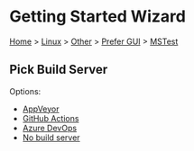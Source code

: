 # Getting Started Wizard

[Home](/docs/wiz/readme.md) > [Linux](Linux.md) > [Other](Linux_Other.md) > [Prefer GUI](Linux_Other_Gui.md) > [MSTest](Linux_Other_Gui_MSTest.md)

## Pick Build Server

Options:
 * [AppVeyor](Linux_Other_Gui_MSTest_AppVeyor.md)
 * [GitHub Actions](Linux_Other_Gui_MSTest_GitHubActions.md)
 * [Azure DevOps](Linux_Other_Gui_MSTest_AzureDevOps.md)
 * [No build server](Linux_Other_Gui_MSTest_None.md)
